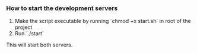 ### How to start the development servers
1. Make the script executable by running ´chmod +x start.sh´ in root of the project
2. Run ´./start´

This will start both servers.
